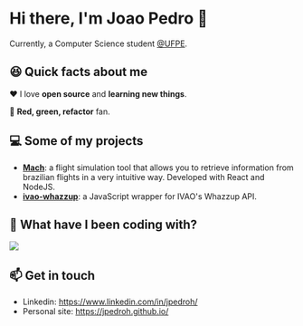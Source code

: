 # Hi there, I'm Joao Pedro 👋
Currently, a Computer Science student [@UFPE](https://www.cin.ufpe.br).

## 😆 Quick facts about me
❤️ I love **open source** and **learning new things**.

🔁 **Red, green, refactor** fan.

## 💻 Some of my projects
- [**Mach**](https://jpedroh.github.io/mach/): a flight simulation tool that allows you to retrieve information from brazilian flights in a very intuitive way. Developed with React and NodeJS.
- [**ivao-whazzup**](https://github.com/jpedroh/ivao-whazzup/): a JavaScript wrapper for IVAO's Whazzup API.

## 📜 What have I been coding with?
<img align="center" src="https://github-readme-stats.vercel.app/api/top-langs/?username=jpedroh&layout=compact" />

## 📫 Get in touch
- Linkedin: https://www.linkedin.com/in/jpedroh/
- Personal site: https://jpedroh.github.io/
